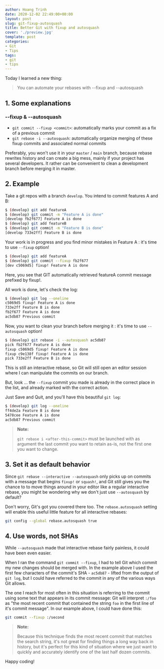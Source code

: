 ```yaml
---
author: Hoang Trinh
date: 2020-12-02 22:49:00+00:00
layout: post
slug: git-fixup-autosquash
title: Better Git with fixup and autosquash
cover: './preview.jpg'
template: post
categories:
- Git
- Tips
tags:
- git
- tips
---
```


Today I learned a new thing:

> You can automate your rebases with --fixup and --autosquash

## 1. Some explanations

### --fixup & --autosquash

- `git commit --fixup <commit>`: automatically marks your commit as a fix of a previous commit
- `git rebase -i --autosquash`: automatically organize merging of these fixup commits and associated normal commits

Preferably, you won't use it in your `master` / `main` branch, because rebase rewrites history and can create a big mess, mainly if your project has several developers. It rather can be convenient to clean a development branch before merging it in master.

## 2. Example

Take a git repos with a branch `develop`. You intend to commit features A and B:

```bash
$ (develop) git add featureA
$ (develop) git commit -m "Feature A is done"
[develop fb2f677] Feature A is done
$ (develop) git add featureB
$ (develop) git commit -m "Feature B is done"
[develop 733e2ff] Feature B is done
```

Your work is in progress and you find minor mistakes in Feature A : it's time to use `--fixup` option!

```bash
$ (develop) git add featureA
$ (develop) git commit --fixup fb2f677
[dev c5069d5] fixup! Feature A is done
```

Here, you see that GIT automatically retrieved featureA commit message prefixed by fixup!.

All work is done, let's check the log:

```bash
$ (develop) git log --oneline
c5069d5 fixup! Feature A is done
733e2ff Feature B is done
fb2f677 Feature A is done
ac5db87 Previous commit
```

Now, you want to clean your branch before merging it : it's time to use `--autosquash` option!

```bash
$ (develop) git rebase -i --autosquash ac5db87
pick fb2f677 Feature A is done
fixup c5069d5 fixup! Feature A is done
fixup c9e138f fixup! Feature A is done
pick 733e2ff Feature B is done
```

This is still an interactive rebase, so Git will still open an editor session where I can manipulate the commits on our branch.

But, look ... the `--fixup` commit you made is already in the correct place in the list, and already marked with the correct action.

Just Save and Quit, and you'll have this beautiful `git log`:

```bash
$ (develop) git log --oneline
ff4de2a Feature B is done
5478cee Feature A is done
ac5db87 Previous commit
```

> **Note:**
>
> `git rebase i <after-this-commit>` must be launched with as argument the last commit you want to retain as-is, not the first one you want to change.

## 3. Set it as default behavior

Since `git rebase --interactive --autosquash` only picks up on commits with a message that begins `fixup!` or `squash!`, and Git still gives you the chance to to move things around in your editor like a regular interactive rebase, you might be wondering why we don't just use `--autosquash` by default?

Don't worry, Git's got you covered there too. The `rebase.autosquash` setting will enable this useful little feature for all interactive rebases:

```bash
git config --global rebase.autosquash true
```

## 4. Use words, not SHAs

While `--autosquash` made that interactive rebase fairly painless, it could have been even easier.

When I ran the command `git commit --fixup`, I had to tell Git which commit my new changes should be merged with. In the example above I used the first few characters of the commit's SHA - `ac5db87`  - lifted from the output of `git log`, but I could have referred to the commit in any of the various ways Git allows.

The one I reach for most often in this situation is referring to the commit using some text that appears in its commit message: Git will interpret `:/foo` as "the most recent commit that contained the string `foo` in the first line of it's commit message". In our example above, I could have done this:

```bash
git commit --fixup :/second
```

> **Note:**
>
> Because this technique finds the most recent commit that matches the search string, it's not great for finding things a long way back in history, but it's perfect for this kind of situation where we just want to quickly and accurately identify one of the last half dozen commits.

Happy coding!
